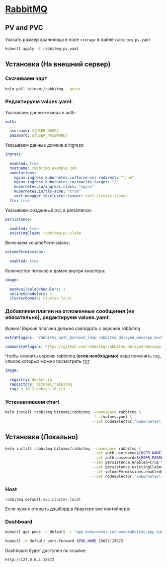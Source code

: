 # [RabbitMQ](https://github.com/bitnami/charts/tree/master/bitnami/rabbitmq)

## PV and PVC

Указать размер хранилища в поле `storage` в файле `rabbitmq-pv.yaml`

```bash
kubectl apply -f rabbitmq-pv.yaml
```

## Установка (На внешний сервер)

### Скачиваем чарт

```bash
helm pull bitnami/rabbitmq --untar
```

### Редактируем values.yaml:

Указываем данные юзера в auth:

```yaml
auth:
  ...
  username: ${USER_NAME}
  password: ${USER_PASSWORD}
```

Указываем данные домена в ingress:

```yaml
ingress:
  ...
  enabled: true
  hostname: rabbitmq.example.com
  annotations:
    nginx.ingress.kubernetes.io/force-ssl-redirect: “true”
    nginx.ingress.kubernetes.io/rewrite-target: "/"
    kubernetes.io/ingress.class: "nginx"
    kubernetes.io/tls-acme: "true"
    cert-manager.io/cluster-issuer: cert-cluster-issuer
  tls: true
```

Указываем созданный pvc в persistence:

```yaml
persistence:
  ...
  enabled: true
  existingClaim: rabbitmq-pv-claim
```

Включаем volumePermissions:

```yaml
volumePermissions:
  ...
  enabled: true
```

Количество потоков и домен внутри кластера:

```yaml
image:
  ...
  maxAvailableSchedulers: 2
  onlineSchedulers: 1
  clusterDomain: cluster.local
```

### Добавляем плагин на отложенные сообщения (не обязательно), редактируем values.yaml:

*Важно! Версия плагина должна совпадать с версией rabbitmq*

```yaml
extraPlugins: "rabbitmq_auth_backend_ldap rabbitmq_delayed_message_exchange"

communityPlugins: https://github.com/rabbitmq/rabbitmq-delayed-message-exchange/releases/download/3.10.2/rabbitmq_delayed_message_exchange-3.10.2.ez
```

Чтобы сменить версию rabbitmq (**если необходимо**) надо поменять `tag`, список которых можно посмотреть [тут](https://hub.docker.com/r/bitnami/rabbitmq/tags)

```yaml
image:
  ...
  registry: docker.io
  repository: bitnami/rabbitmq
  tag: 3.10.2-debian-10-r11
```

### Устанавливаем chart

```bash
helm install rabbitmq bitnami/rabbitmq --namespace rabbitmq \
                                       -f ./values.yaml \
                                       --set nodeSelector."kubernetes\.io/hostname"=${название_ноды}
```

## Установка (Локально)

```bash
helm install rabbitmq bitnami/rabbitmq --namespace rabbitmq \
                                       --set auth.username=${USER_NAME} \
                                       --set auth.password=${USER_PASSWORD} \
                                       --set persistence.enabled=true \
                                       --set persistence.existingClaim=rabbitmq-pv-claim \
                                       --set volumePermissions.enabled=true \
                                       --set nodeSelector."kubernetes\.io/hostname"=${название_ноды}
```

### Host

`rabbitmq.default.svc.cluster.local`

Если нужно открыть дэшборд в браузере вне контейнера:

### Dashboard

```bash
kubectl get pods -n default -l "app.kubernetes.io/name=rabbitmq,app.kubernetes.io/instance=rabbitmq" -o jsonpath="{.items[0].metadata.name}"

kubectl -n default port-forward $POD_NAME 15672:15672
```

Dashboard будет доступен по ссылке:

`http://127.0.0.1:15672`
